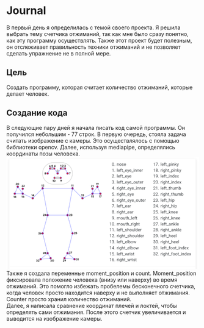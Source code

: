# Journal
В первый день я определилась с темой своего проекта. Я решила выбрать тему счетчика отжиманий, так как мне было сразу понятно, как эту программу осуществлять.
Также этот проект будет полезным, он отслеживает правильность техники отжиманий и не позволяет сделать упражнение не в полной мере.
## Цель
Создать программу, которая считает количество отжиманий, которые делает человек.
## Создание кода
В следующие пару дней я начала писать код самой программы. Он получился небольшим - 77 строк. 
В первую очередь, стояла задача считать изображение с камеры. Это осуществлялось с помощью библиотеки opencv. Далее, используя mediapipe, определялись координаты позы человека.\
![alt text](1.png "точки") \
Также я создала переменные moment_position и count. Moment_position фиксировала положение человека (внизу или наверху) во время отжиманий. Это помогло избежать пробелемы бесконечного счетчика, когда человек просто находится наверху и не выполняет отжимания. Counter просто хранил количество отжиманий. \
Далее, я написала сравнение координат плечей и локтей, чтобы определять сами отжимания. После этого счетчик увеличивается и выводится на изображение камеры. 

